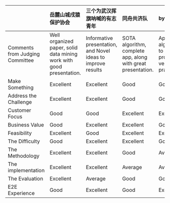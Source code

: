 |	|岳麓山城戌猿保护协会|	三个为武汉挥旗呐喊的有志青年|	同舟共济队|	byr-er|	DataDigger|
|:----|:------|:-----|:------|:-----|:-----|
|Comments from Judging Committee|	Well organized paper, solid data mining work with good presentation.| 	Informative presentation, and Novel ideas to improve results|	SOTA algorithm, complete app, along with great presentation.|	Appropriate algorithm to solve problem, very practical.	|Great data-analyze work, differentiated on the Economics.|				
|Make Something	|Excellent	|Excellent	|Good	|Good	|Good|
|Address the Challenge|	Excellent	|Excellent	|Good	|Good	|Good|
|Customer Focus| 	Good|	Good	|Excellent	|Excellent|	Average|
|Business Value| 	Good|	Excellent	|Excellent	|Good|	Average|
|Feasibility|	Excellent|	Good|	Excellent|	Excellent|	Good|
|The Difficulty|	Good|	Excellent	|Excellent|	Good|	Average|
|The Methodology|	Excellent|	Excellent|	Good|	Average|	Excellent|
|The implementation|	Excellent|	Excellent|	Average|	Average|	Excellent|
|The Evaluation|	Excellent|	Average|	Good|	Good|	Excellent|
|E2E Experience|	Good|	Excellent|	Good|	Excellent|	Average|
